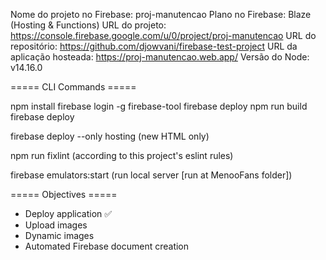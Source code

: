 Nome do projeto no Firebase: proj-manutencao
Plano no Firebase: Blaze (Hosting & Functions)
URL do projeto: https://console.firebase.google.com/u/0/project/proj-manutencao
URL do repositório: https://github.com/djowvani/firebase-test-project
URL da aplicação hosteada: https://proj-manutencao.web.app/
Versão do Node: v14.16.0

===== CLI Commands =====

npm install
firebase login -g firebase-tool
firebase deploy
npm run build
firebase deploy

firebase deploy --only hosting
(new HTML only)

npm run fixlint
(according to this project's eslint rules)

firebase emulators:start
(run local server [run at MenooFans folder])

===== Objectives =====

- Deploy application ✅
- Upload images
- Dynamic images
- Automated Firebase document creation

